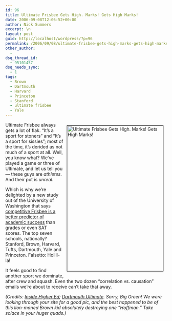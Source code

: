 ```yaml
---
id: 96
title: Ultimate Frisbee Gets High. Marks! Gets High Marks!
date: 2006-09-08T12:05:52+00:00
author: Nick Summers
excerpt: \n
layout: post
guid: http://localhost/wordpress/?p=96
permalink: /2006/09/08/ultimate-frisbee-gets-high-marks-gets-high-marks/
other_author:
  - 
dsq_thread_id:
  - 95101457
dsq_needs_sync:
  - 1
tags:
  - Brown
  - Dartmouth
  - Harvard
  - Princeton
  - Stanford
  - ultimate frisbee
  - Yale
---
```

 <img width="300" vspace="10" hspace="10" height="453" border="1" align="right" src="http://www.ivygateblog.com/wp-content/uploads/2006/09/ultimate.jpg" alt="Ultimate Frisbee Gets High. Marks! Gets High Marks!" />Ultimate Frisbee always gets a lot of flak. &#8220;It&#8217;s a sport for stoners&#8221; and &#8220;It&#8217;s a sport for sissies&#8221;; most of the time, it&#8217;s derided as not much of a sport at all. Well, you know what? We&#8217;ve played a game or three of Ultimate, and let us tell you &#8212; these guys are _athletes_. And their pot is _unreal_.

Which is why we&#8217;re delighted by a new study out of the University of Washington that says&nbsp; [competitive Frisbee is a better predictor of academic success](http://www.prweb.com/releases/ultimate/ranking/prweb431459.htm) than grades or even SAT scores. The top seven schools, nationally? Stanford, Brown, Harvard, Tufts, Dartmouth, Yale and Princeton. Falsetto: Hollll-la!

It feels good to find another sport we dominate, after crew and squash. Even the two dozen &#8220;correlation vs. causation&#8221; emails we&#8217;re about to receive can&#8217;t take that away.

_(Credits: [Inside Higher Ed](http://insidehighered.com/news/2006/09/08/qt); [Dartmouth Ultimate](http://www.dartmouth.edu/~ultimate/mens/index.htm). Sorry, Big Green! We were looking through your site for a good pic, and the best happened to be of this lion-maned Brown kid absolutely destroying one &#8220;Hoffman.&#8221; Take solace in your huger quads.)_